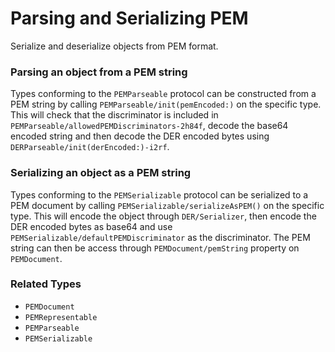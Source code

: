 # Parsing and Serializing PEM

Serialize and deserialize objects from PEM format.

### Parsing an object from a PEM string

Types conforming to the ``PEMParseable`` protocol can be constructed from a PEM string by calling ``PEMParseable/init(pemEncoded:)`` on the specific type. This will check that the discriminator is included in ``PEMParseable/allowedPEMDiscriminators-2h84f``, decode the base64 encoded string and then decode the DER encoded bytes using ``DERParseable/init(derEncoded:)-i2rf``.

### Serializing an object as a PEM string
Types conforming to the ``PEMSerializable`` protocol can be serialized to a PEM document by calling ``PEMSerializable/serializeAsPEM()`` on the specific type. This will encode the object through ``DER/Serializer``, then encode the DER encoded bytes as base64 and use ``PEMSerializable/defaultPEMDiscriminator`` as the discriminator. The PEM string can then be access through ``PEMDocument/pemString`` property on ``PEMDocument``.

### Related Types

- ``PEMDocument``
- ``PEMRepresentable``
- ``PEMParseable``
- ``PEMSerializable``
